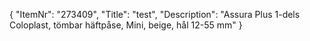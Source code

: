 {
  "ItemNr": "273409",
  "Title": "test",
  "Description": "Assura Plus 1-dels Coloplast, tömbar häftpåse, Mini, beige, hål 12-55 mm"
}